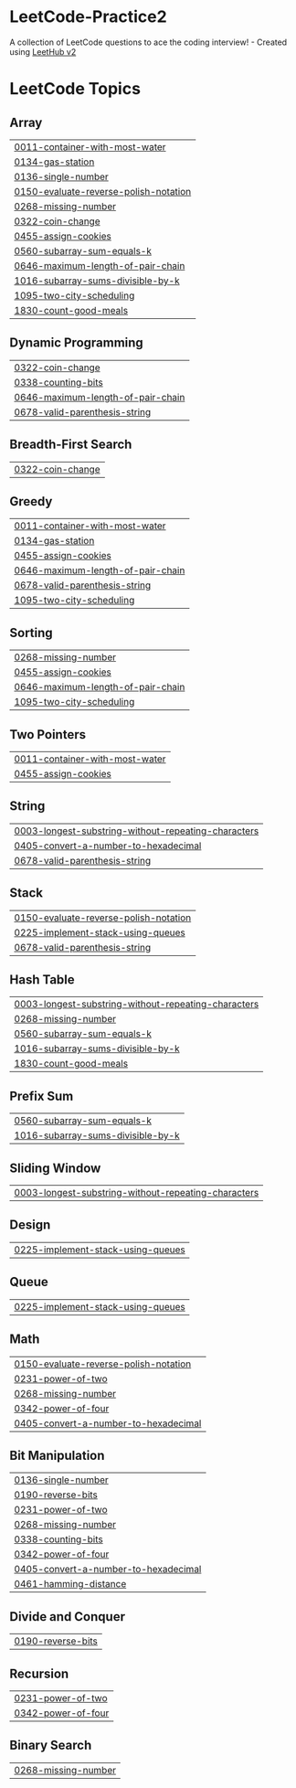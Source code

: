 # LeetCode-Practice2
A collection of LeetCode questions to ace the coding interview! - Created using [LeetHub v2](https://github.com/arunbhardwaj/LeetHub-2.0)

<!---LeetCode Topics Start-->
# LeetCode Topics
## Array
|  |
| ------- |
| [0011-container-with-most-water](https://github.com/kvskranthi/LeetCode-Practice2/tree/master/0011-container-with-most-water) |
| [0134-gas-station](https://github.com/kvskranthi/LeetCode-Practice2/tree/master/0134-gas-station) |
| [0136-single-number](https://github.com/kvskranthi/LeetCode-Practice2/tree/master/0136-single-number) |
| [0150-evaluate-reverse-polish-notation](https://github.com/kvskranthi/LeetCode-Practice2/tree/master/0150-evaluate-reverse-polish-notation) |
| [0268-missing-number](https://github.com/kvskranthi/LeetCode-Practice2/tree/master/0268-missing-number) |
| [0322-coin-change](https://github.com/kvskranthi/LeetCode-Practice2/tree/master/0322-coin-change) |
| [0455-assign-cookies](https://github.com/kvskranthi/LeetCode-Practice2/tree/master/0455-assign-cookies) |
| [0560-subarray-sum-equals-k](https://github.com/kvskranthi/LeetCode-Practice2/tree/master/0560-subarray-sum-equals-k) |
| [0646-maximum-length-of-pair-chain](https://github.com/kvskranthi/LeetCode-Practice2/tree/master/0646-maximum-length-of-pair-chain) |
| [1016-subarray-sums-divisible-by-k](https://github.com/kvskranthi/LeetCode-Practice2/tree/master/1016-subarray-sums-divisible-by-k) |
| [1095-two-city-scheduling](https://github.com/kvskranthi/LeetCode-Practice2/tree/master/1095-two-city-scheduling) |
| [1830-count-good-meals](https://github.com/kvskranthi/LeetCode-Practice2/tree/master/1830-count-good-meals) |
## Dynamic Programming
|  |
| ------- |
| [0322-coin-change](https://github.com/kvskranthi/LeetCode-Practice2/tree/master/0322-coin-change) |
| [0338-counting-bits](https://github.com/kvskranthi/LeetCode-Practice2/tree/master/0338-counting-bits) |
| [0646-maximum-length-of-pair-chain](https://github.com/kvskranthi/LeetCode-Practice2/tree/master/0646-maximum-length-of-pair-chain) |
| [0678-valid-parenthesis-string](https://github.com/kvskranthi/LeetCode-Practice2/tree/master/0678-valid-parenthesis-string) |
## Breadth-First Search
|  |
| ------- |
| [0322-coin-change](https://github.com/kvskranthi/LeetCode-Practice2/tree/master/0322-coin-change) |
## Greedy
|  |
| ------- |
| [0011-container-with-most-water](https://github.com/kvskranthi/LeetCode-Practice2/tree/master/0011-container-with-most-water) |
| [0134-gas-station](https://github.com/kvskranthi/LeetCode-Practice2/tree/master/0134-gas-station) |
| [0455-assign-cookies](https://github.com/kvskranthi/LeetCode-Practice2/tree/master/0455-assign-cookies) |
| [0646-maximum-length-of-pair-chain](https://github.com/kvskranthi/LeetCode-Practice2/tree/master/0646-maximum-length-of-pair-chain) |
| [0678-valid-parenthesis-string](https://github.com/kvskranthi/LeetCode-Practice2/tree/master/0678-valid-parenthesis-string) |
| [1095-two-city-scheduling](https://github.com/kvskranthi/LeetCode-Practice2/tree/master/1095-two-city-scheduling) |
## Sorting
|  |
| ------- |
| [0268-missing-number](https://github.com/kvskranthi/LeetCode-Practice2/tree/master/0268-missing-number) |
| [0455-assign-cookies](https://github.com/kvskranthi/LeetCode-Practice2/tree/master/0455-assign-cookies) |
| [0646-maximum-length-of-pair-chain](https://github.com/kvskranthi/LeetCode-Practice2/tree/master/0646-maximum-length-of-pair-chain) |
| [1095-two-city-scheduling](https://github.com/kvskranthi/LeetCode-Practice2/tree/master/1095-two-city-scheduling) |
## Two Pointers
|  |
| ------- |
| [0011-container-with-most-water](https://github.com/kvskranthi/LeetCode-Practice2/tree/master/0011-container-with-most-water) |
| [0455-assign-cookies](https://github.com/kvskranthi/LeetCode-Practice2/tree/master/0455-assign-cookies) |
## String
|  |
| ------- |
| [0003-longest-substring-without-repeating-characters](https://github.com/kvskranthi/LeetCode-Practice2/tree/master/0003-longest-substring-without-repeating-characters) |
| [0405-convert-a-number-to-hexadecimal](https://github.com/kvskranthi/LeetCode-Practice2/tree/master/0405-convert-a-number-to-hexadecimal) |
| [0678-valid-parenthesis-string](https://github.com/kvskranthi/LeetCode-Practice2/tree/master/0678-valid-parenthesis-string) |
## Stack
|  |
| ------- |
| [0150-evaluate-reverse-polish-notation](https://github.com/kvskranthi/LeetCode-Practice2/tree/master/0150-evaluate-reverse-polish-notation) |
| [0225-implement-stack-using-queues](https://github.com/kvskranthi/LeetCode-Practice2/tree/master/0225-implement-stack-using-queues) |
| [0678-valid-parenthesis-string](https://github.com/kvskranthi/LeetCode-Practice2/tree/master/0678-valid-parenthesis-string) |
## Hash Table
|  |
| ------- |
| [0003-longest-substring-without-repeating-characters](https://github.com/kvskranthi/LeetCode-Practice2/tree/master/0003-longest-substring-without-repeating-characters) |
| [0268-missing-number](https://github.com/kvskranthi/LeetCode-Practice2/tree/master/0268-missing-number) |
| [0560-subarray-sum-equals-k](https://github.com/kvskranthi/LeetCode-Practice2/tree/master/0560-subarray-sum-equals-k) |
| [1016-subarray-sums-divisible-by-k](https://github.com/kvskranthi/LeetCode-Practice2/tree/master/1016-subarray-sums-divisible-by-k) |
| [1830-count-good-meals](https://github.com/kvskranthi/LeetCode-Practice2/tree/master/1830-count-good-meals) |
## Prefix Sum
|  |
| ------- |
| [0560-subarray-sum-equals-k](https://github.com/kvskranthi/LeetCode-Practice2/tree/master/0560-subarray-sum-equals-k) |
| [1016-subarray-sums-divisible-by-k](https://github.com/kvskranthi/LeetCode-Practice2/tree/master/1016-subarray-sums-divisible-by-k) |
## Sliding Window
|  |
| ------- |
| [0003-longest-substring-without-repeating-characters](https://github.com/kvskranthi/LeetCode-Practice2/tree/master/0003-longest-substring-without-repeating-characters) |
## Design
|  |
| ------- |
| [0225-implement-stack-using-queues](https://github.com/kvskranthi/LeetCode-Practice2/tree/master/0225-implement-stack-using-queues) |
## Queue
|  |
| ------- |
| [0225-implement-stack-using-queues](https://github.com/kvskranthi/LeetCode-Practice2/tree/master/0225-implement-stack-using-queues) |
## Math
|  |
| ------- |
| [0150-evaluate-reverse-polish-notation](https://github.com/kvskranthi/LeetCode-Practice2/tree/master/0150-evaluate-reverse-polish-notation) |
| [0231-power-of-two](https://github.com/kvskranthi/LeetCode-Practice2/tree/master/0231-power-of-two) |
| [0268-missing-number](https://github.com/kvskranthi/LeetCode-Practice2/tree/master/0268-missing-number) |
| [0342-power-of-four](https://github.com/kvskranthi/LeetCode-Practice2/tree/master/0342-power-of-four) |
| [0405-convert-a-number-to-hexadecimal](https://github.com/kvskranthi/LeetCode-Practice2/tree/master/0405-convert-a-number-to-hexadecimal) |
## Bit Manipulation
|  |
| ------- |
| [0136-single-number](https://github.com/kvskranthi/LeetCode-Practice2/tree/master/0136-single-number) |
| [0190-reverse-bits](https://github.com/kvskranthi/LeetCode-Practice2/tree/master/0190-reverse-bits) |
| [0231-power-of-two](https://github.com/kvskranthi/LeetCode-Practice2/tree/master/0231-power-of-two) |
| [0268-missing-number](https://github.com/kvskranthi/LeetCode-Practice2/tree/master/0268-missing-number) |
| [0338-counting-bits](https://github.com/kvskranthi/LeetCode-Practice2/tree/master/0338-counting-bits) |
| [0342-power-of-four](https://github.com/kvskranthi/LeetCode-Practice2/tree/master/0342-power-of-four) |
| [0405-convert-a-number-to-hexadecimal](https://github.com/kvskranthi/LeetCode-Practice2/tree/master/0405-convert-a-number-to-hexadecimal) |
| [0461-hamming-distance](https://github.com/kvskranthi/LeetCode-Practice2/tree/master/0461-hamming-distance) |
## Divide and Conquer
|  |
| ------- |
| [0190-reverse-bits](https://github.com/kvskranthi/LeetCode-Practice2/tree/master/0190-reverse-bits) |
## Recursion
|  |
| ------- |
| [0231-power-of-two](https://github.com/kvskranthi/LeetCode-Practice2/tree/master/0231-power-of-two) |
| [0342-power-of-four](https://github.com/kvskranthi/LeetCode-Practice2/tree/master/0342-power-of-four) |
## Binary Search
|  |
| ------- |
| [0268-missing-number](https://github.com/kvskranthi/LeetCode-Practice2/tree/master/0268-missing-number) |
<!---LeetCode Topics End-->